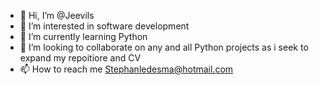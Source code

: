 - 👋 Hi, I’m @Jeevils
- 👀 I’m interested in software development
- 🌱 I’m currently learning Python
- 💞️ I’m looking to collaborate on any and all Python projects as i seek to expand my repoitiore and CV
- 📫 How to reach me Stephanledesma@hotmail.com

<!---
Jeevils/Jeevils is a ✨ special ✨ repository because its `README.md` (this file) appears on your GitHub profile.
You can click the Preview link to take a look at your changes.
--->
